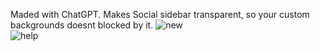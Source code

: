 Maded with ChatGPT. Makes Social sidebar transparent, so your custom backgrounds doesnt blocked by it.
![new](https://github.com/user-attachments/assets/ade51d26-9767-433f-8adf-bcbdc46b99eb)        
![help](https://github.com/user-attachments/assets/e7ae5be5-d444-42a1-a4da-66362687c761)
